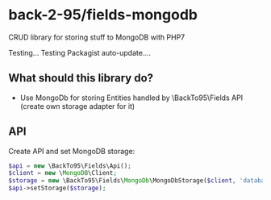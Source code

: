 # back-2-95/fields-mongodb

CRUD library for storing stuff to MongoDB with PHP7

Testing... Testing Packagist auto-update....

## What should this library do? ##

- Use MongoDb for storing Entities handled by \BackTo95\Fields API (create own storage adapter for it)

## API

Create API and set MongoDB storage:

```PHP
$api = new \BackTo95\Fields\Api();
$client = new \MongoDB\Client;
$storage = new \BackTo95\Fields\MongoDb\MongoDbStorage($client, 'database', 'collection');
$api->setStorage($storage);
```
